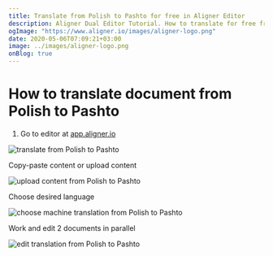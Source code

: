 ```yaml
---
title: Translate from Polish to Pashto for free in Aligner Editor
description: Aligner Dual Editor Tutorial. How to translate for free from Polish to Pashto. Aligner is multilingual document management platform. 
ogImage: "https://www.aligner.io/images/aligner-logo.png"
date: 2020-05-06T07:09:21+03:00
image: ../images/aligner-logo.png
onBlog: true
---
```


# How to translate document from Polish to Pashto

1. Go to editor at [app.aligner.io](https://app.aligner.io "Aligner App web page")

![translate from Polish to Pashto](../aligner-blank-editor.png "translate from Polish to Pashto")

Copy-paste content or upload content

![upload content from Polish to Pashto](../aligner-uploaded-document.png "upload content from Polish to Pashto")

Choose desired language

![choose machine translation from Polish to Pashto](../aligner-language-dropdown.png "choose machine translation from Polish to Pashto")

Work and edit 2 documents in parallel

![edit translation from Polish to Pashto](../aligner-double-sitded-editor.png "edit translation from Polish to Pashto")

